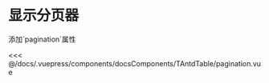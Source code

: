 # 显示分页器

<common-code-format>
  <docsComponents-TAntdTable-pagination slot="source"></docsComponents-TAntdTable-pagination>
  添加`pagination`属性

<<< @/docs/.vuepress/components/docsComponents/TAntdTable/pagination.vue
</common-code-format>